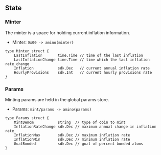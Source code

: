 ## State

### Minter

The minter is a space for holding current inflation information.

 - Minter: `0x00 -> amino(minter)`

```golang
type Minter struct {
	LastInflation       time.Time // time of the last inflation
	LastInflationChange time.Time // time which the last inflation rate change
	Inflation           sdk.Dec   // current annual inflation rate
	HourlyProvisions    sdk.Int   // current hourly provisions rate
}
```

### Params

Minting params are held in the global params store. 

 - Params: `mint/params -> amino(params)`

```golang
type Params struct {
	MintDenom           string  // type of coin to mint
	InflationRateChange sdk.Dec // maximum annual change in inflation rate
	InflationMax        sdk.Dec // maximum inflation rate
	InflationMin        sdk.Dec // minimum inflation rate
	GoalBonded          sdk.Dec // goal of percent bonded atoms
}
```

